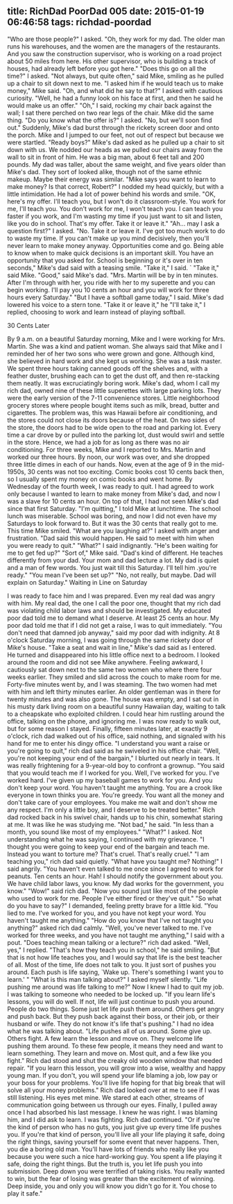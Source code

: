 title: RichDad PoorDad 005
date: 2015-01-19 06:46:58
tags: richdad-poordad
---

"Who are those people?" I asked.
"Oh, they work for my dad. The older man runs his warehouses, and the women are the managers of the restaurants. And you saw the construction supervisor, who is working on a road project about 50 miles from here. His other supervisor, who is building a track of houses, had already left before you got here."
"Does this go on all the time?" I asked.
"Not always, but quite often," said Mike, smiling as he pulled up a chair to sit down next to me.
"I asked him if he would teach us to make money," Mike said.
"Oh, and what did he say to that?" I asked with cautious curiosity.
"Well, he had a funny look on his face at first, and then he said he would make us an offer."
"Oh," I said, rocking my chair back against the wall; I sat there
perched on two rear legs of the chair.
Mike did the same thing.
"Do you know what the offer is?" I asked.
"No, but we'll soon find out."
Suddenly, Mike's dad burst through the rickety screen door and onto the porch. Mike and I jumped to our feet, not out of respect but because we were startled.
"Ready boys?" Mike's dad asked as he pulled up a chair to sit down
with us.
We nodded our heads as we pulled our chairs away from the wall to sit in front of him.
He was a big man, about 6 feet tall and 200 pounds. My dad was taller, about the same weight, and five years older than Mike's dad. They sort of looked alike, though not of the same ethnic makeup. Maybe their energy was similar.
"Mike says you want to learn to make money? Is that correct, Robert?"
I nodded my head quickly, but with a little intimidation. He had a lot of power behind his words and smile.
"OK, here's my offer. I'll teach you, but I won't do it classroom-style. You work for me, I'll teach you. You don't work for me, I won't teach you. I can teach you faster if you work, and I'm wasting my time if you just want to sit and listen, like you do in school. That's my offer. Take it or leave it."
"Ah... may I ask a question first?" I asked.
"No. Take it or leave it. I've got too much work to do to waste my time. If you can't make up you mind decisively, then you'll never learn to make money anyway. Opportunities come and go. Being able to know when to make quick decisions is an important skill. You have an opportunity that you asked for. School is beginning or it's over in ten seconds," Mike's dad said with a teasing smile.
"Take it," I said.  `
"Take it," said Mike.
"Good," said Mike's dad. "Mrs. Martin will be by in ten minutes. After I'm through with her, you ride with her to my superette and you can begin working. I'll pay you 10 cents an hour and you will work for three hours every Saturday."
"But I have a softball game today," I said.
Mike's dad lowered his voice to a stern tone. "Take it or leave it," he
"I'll take it," I replied, choosing to work and learn instead of playing softball.

30 Cents Later

By 9 a.m. on a beautiful Saturday morning, Mike and I were working for Mrs. Martin. She was a kind and patient woman. She always said that Mike and I reminded her of her two sons who were grown and gone. Although kind, she believed in hard work and she kept us working. She was a task master. We spent three hours taking canned goods off the shelves and, with a feather duster, brushing each can to get the dust off, and then re-stacking them neatly. It was excruciatingly boring work.
Mike's dad, whom I call my rich dad, owned nine of these little superettes with large parking lots. They were the early version of the 7-11 convenience stores. Little neighborhood grocery stores where people bought items such as milk, bread, butter and cigarettes. The problem was, this was Hawaii before air conditioning, and the stores could not close its doors because of the heat. On two sides of the store, the doors had to be wide open to the road and parking lot. Every time a car drove by or pulled into the parking lot, dust would swirl and settle in the store.
Hence, we had a job for as long as there was no air conditioning.
For three weeks, Mike and I reported to Mrs. Martin and worked our three hours. By noon, our work was over, and she dropped three little dimes in each of our hands. Now, even at the age of 9 in the mid-1950s, 30 cents was not too exciting. Comic books cost 10 cents back then, so I usually spent my money on comic books and went home.
By Wednesday of the fourth week, I was ready to quit. I had agreed to work only because I wanted to learn to make money from Mike's dad, and now I was a slave for 10 cents an hour. On top of that, I had not seen Mike's dad since that first Saturday.
"I'm quitting," I told Mike at lunchtime. The school lunch was miserable. School was boring, and now I did not even have my Saturdays to look forward to. But it was the 30 cents that really got to me.
This time Mike smiled.
"What are you laughing at?" I asked with anger and frustration.
"Dad said this would happen. He said to meet with him when you were ready to quit."
"What?" I said indignantly. "He's been waiting for me to get fed up?"
"Sort of," Mike said. "Dad's kind of different. He teaches differently from your dad. Your mom and dad lecture a lot. My dad is quiet and a man of few words. You just wait till this Saturday. I'll tell him .you're ready."
"You mean I've been set up?"
"No, not really, but maybe. Dad will explain on Saturday."
Waiting in Line on Saturday

I was ready to face him and I was prepared. Even my real dad was angry with him. My real dad, the one I call the poor one, thought that my rich dad was violating child labor laws and should be investigated.
My educated poor dad told me to demand what I deserve. At least 25 cents an hour. My poor dad told me that if I did not get a raise, I was to quit immediately.
"You don't need that damned job anyway," said my poor dad with indignity.
At 8 o'clock Saturday morning, I was going through the same rickety door of Mike's house.
"Take a seat and wait in line," Mike's dad said as I entered. He turned and disappeared into his little office next to a bedroom.
I looked around the room and did not see Mike anywhere. Feeling awkward, I cautiously sat down next to the same two women who where there four weeks earlier. They smiled and slid across the couch to make room for me.
Forty-five minutes went by, and I was steaming. The two women had met with him and left thirty minutes earlier. An older gentleman was in there for twenty minutes and was also gone.
The house was empty, and I sat out in his musty dark living room on a beautiful sunny Hawaiian day, waiting to talk to a cheapskate who exploited children. I could hear him rustling around the office, talking on the phone, and ignoring me. I was now ready to walk out, but for some reason I stayed.
Finally, fifteen minutes later, at exactly 9 o'clock, rich dad walked out of his office, said nothing, and signaled with his hand for me to enter his dingy office.
"I understand you want a raise or you're going to quit," rich dad said as he swiveled in his office chair.
"Well, you're not keeping your end of the bargain," I blurted out nearly in tears. It was really frightening for a 9-year-old boy to confront a grownup.
"You said that you would teach me if I worked for you. Well, I've worked for you. I've worked hard. I've given up my baseball games to work for you. And you don't keep your word. You haven't taught me anything. You are a crook like everyone in town thinks you are. You're greedy. You want all the money and don't take care of your employees. You make me wait and don't show me any respect. I'm only a little boy, and I deserve to be treated better."
Rich dad rocked back in his swivel chair, hands up to his chin, somewhat staring at me. It was like he was studying me.
"Not bad," he said. "In less than a month, you sound like most of my employees."
"What?" I asked. Not understanding what he was saying, I continued with my grievance. "I thought you were going to keep your end of the bargain and teach me. Instead you want to torture me? That's cruel. That's really cruel."
"I am teaching you," rich dad said quietly.
"What have you taught me? Nothing!" I said angrily. "You haven't even talked to me once since I agreed to work for peanuts. Ten cents an hour. Hah! I should notify the government about you.
We have child labor laws, you know. My dad works for the government, you know."
"Wow!" said rich dad. "Now you sound just like most of the people who used to work for me. People I've either fired or they've quit."
"So what do you have to say?" I demanded, feeling pretty brave for a little kid. "You lied to me. I've worked for you, and you have not kept your word. You haven't taught me anything."
"How do you know that I've not taught you anything?" asked rich dad calmly.
"Well, you've never talked to me. I've worked for three weeks, and you have not taught me anything," I said with a pout.
"Does teaching mean talking or a lecture?" rich dad asked.
"Well, yes," I replied.
"That's how they teach you in school," he said smiling. "But that is not how life teaches you, and I would say that life is the best teacher of all. Most of the time, life does not talk to you. It just sort of pushes you around. Each push is life saying, `Wake up. There's something I want you to learn.' "
"What is this man talking about?" I asked myself silently. "Life pushing me around was life talking to me?" Now I knew I had to quit my job. I was talking to someone who needed to be locked up.
"If you learn life's lessons, you will do well. If not, life will just continue to push you around. People do two things. Some just let life push them around. Others get angry and push back. But they push back against their boss, or their job, or their husband or wife. They do not know it's life that's pushing."
I had no idea what he was talking about.
"Life pushes all of us around. Some give up. Others fight. A few learn the lesson and move on. They welcome life pushing them around. To these few people, it means they need and want to learn something. They learn and move on. Most quit, and a few like you fight."
Rich dad stood and shut the creaky old wooden window that needed repair. "If you learn this lesson, you will grow into a wise, wealthy and happy young man. If you don't, you will spend your life blaming a job, low pay or your boss for your problems. You'll live life hoping for that big break that will solve all your money problems."
Rich dad looked over at me to see if I was still listening. His eyes met mine. We stared at each other, streams of communication going between us through our eyes. Finally, I pulled away once I had absorbed his last message. I knew he was right. I was blaming him, and I did ask to learn. I was fighting.
Rich dad continued. "Or if you're the kind of person who has no guts, you just give up every time life pushes you. If you're that kind of person, you'll live all your life playing it safe, doing the right things, saving yourself for some event that never happens. Then, you die a boring old man. You'll have lots of friends who really like you because you were such a nice hard-working guy. You spent a life playing it safe, doing the right things. But the truth is, you let life push you into submission. Deep down you were terrified of taking risks. You really wanted to win, but the fear of losing was greater than the excitement of winning. Deep inside, you and only you will know you didn't go for it.  You chose to play it safe."
